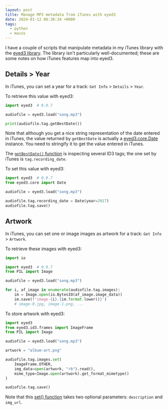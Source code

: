 ```yaml
---
layout: post
title: Manage MP3 metadata from iTunes with eyed3
date: 2024-01-12 06:38:34 +0000
tags:
  - python
  - macos
---
```

I have a couple of scripts that manipulate metadata in my iTunes library with the [eyed3 library][eyed3].
The library isn't particularly well-documented; these are some notes on how iTunes features map into eyed3.

[eyed3]: https://pypi.org/project/eyed3/

## Details > Year

In iTunes, you can set a year for a track: `Get Info` > `Details` > `Year`.

To retrieve this value with eyed3:

```python
import eyed3  # 0.9.7

audiofile = eyed3.load("song.mp3")

print(audiofile.tag.getBestDate())
```

Note that although you get a nice string representation of the date entered in iTunes, the value returned by `getBestDate` is actually a [eyed3.core.Date] instance.
You need to stringify it to get the value entered in iTunes.

The [`getBestDate()` function][getBestDate] is inspecting several ID3 tags; the one set by iTunes is `tag.recording_date`.

To set this value with eyed3:

```python
import eyed3  # 0.9.7
from eyed3.core import Date

audiofile = eyed3.load("song.mp3")

audiofile.tag.recording_date = Date(year=2017)
audiofile.tag.save()
```

[eyed3.core.Date]: https://github.com/nicfit/eyeD3/blob/5108937485555c81ca992a4def7d74f860ee978d/eyed3/core.py#L246
[getBestDate]: https://github.com/nicfit/eyeD3/blob/5108937485555c81ca992a4def7d74f860ee978d/eyed3/id3/tag.py#L480

## Artwork

In iTunes, you can set one or image images as artwork for a track: `Get Info` > `Artwork`.

To retrieve these images with eyed3:

```python
import io

import eyed3  # 0.9.7
from PIL import Image

audiofile = eyed3.load("song.mp3")

for i, af_image in enumerate(audiofile.tag.images):
    im = Image.open(io.BytesIO(af_image.image_data))
    im.save(f'image-{i}.{im.format.lower()}')
    # image-0.jpg, image-1.png, ...
```

To store artwork with eyed3:

```python
import eyed3
from eyed3.id3.frames import ImageFrame
from PIL import Image

audiofile = eyed3.load("song.mp3")

artwork = "album-art.png"

audiofile.tag.images.set(
    ImageFrame.OTHER,
    img_data=open(artwork, "rb").read(),
    mime_type=Image.open(artwork).get_format_mimetype()
)

audiofile.tag.save()
```

Note that this [set() function][set] takes two optional parameters: `description` and `img_url`.

[set]: https://github.com/nicfit/eyeD3/blob/5108937485555c81ca992a4def7d74f860ee978d/eyed3/id3/tag.py#L1595
